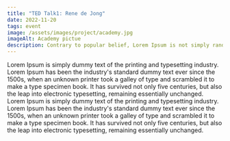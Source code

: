 ```yaml
---
title: "TED Talk1: Rene de Jong"
date: 2022-11-20
tags: event
image: /assets/images/project/academy.jpg
imageAlt: Academy pictue
description: Contrary to popular belief, Lorem Ipsum is not simply random text. It has roots in a piece of classical Latin literature.
---
```


Lorem Ipsum is simply dummy text of the printing and typesetting industry. Lorem Ipsum has been the industry's standard
dummy text ever since the 1500s, when an unknown printer took a galley of type and scrambled it to make a type specimen
book. It has survived not only five centuries, but also the leap into electronic typesetting, remaining essentially
unchanged. Lorem Ipsum is simply dummy text of the printing and typesetting industry. Lorem Ipsum has been the
industry's standard dummy text ever since the 1500s, when an unknown printer took a galley of type and scrambled it to
make a type specimen book. It has survived not only five centuries, but also the leap into electronic typesetting,
remaining essentially unchanged.
